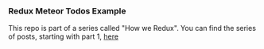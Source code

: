 ### Redux Meteor Todos Example

This repo is part of a series called "How we Redux". You can find the series of posts, starting with part 1, [here](https://medium.com/modern-user-interfaces/how-we-redux-part-1-introduction-18a24c3b7efe#.lfbtwwgjw)
